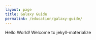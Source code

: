 ```yaml
---
layout: page
title: Galaxy Guide
permalink: /education/galaxy-guide/
---
```


Hello World!
Welcome to jekyll-materialize
